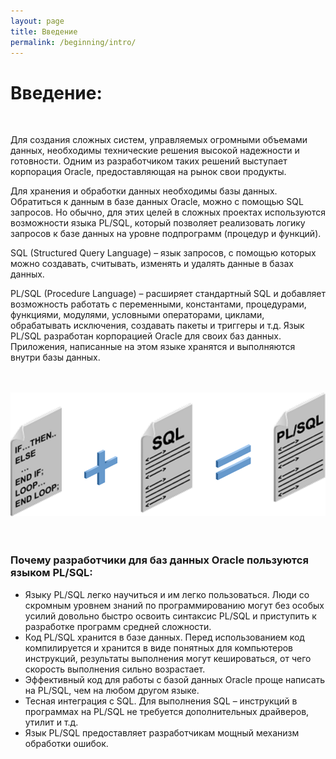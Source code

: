 ```yaml
---
layout: page
title: Введение
permalink: /beginning/intro/
---
```


# Введение:

<br/>

Для создания сложных систем, управляемых огромными объемами данных, необходимы технические решения высокой надежности и готовности. Одним из разработчиком таких решений выступает корпорация Oracle, предоставляющая на рынок свои продукты.

Для хранения и обработки данных необходимы базы данных. Обратиться к данным в базе данных Oracle, можно с помощью SQL запросов. Но обычно, для этих целей в сложных проектах используются возможности языка PL/SQL, который позволяет реализовать логику запросов к базе данных на уровне подпрограмм (процедур и функций).

SQL (Structured Query Language) – язык запросов, с помощью которых можно создавать, считывать, изменять и удалять данные в базах данных.

PL/SQL (Procedure Language) – расширяет стандартный SQL и добавляет возможность работать с переменными, константами, процедурами, функциями, модулями, условными операторами, циклами, обрабатывать исключения, создавать пакеты и триггеры и т.д. Язык PL/SQL разработан корпорацией Oracle для своих баз данных. Приложения, написанные на этом языке хранятся и выполняются внутри базы данных.

<br/>
<br/>

<div align="center"><img src="/img/intro/plsqlpjp.png" border="0" alt="PL/SQL"></div>

<br/>
<br/>

### Почему разработчики для баз данных Oracle пользуются языком PL/SQL:

<ul>
<li>Языку PL/SQL легко научиться и им легко пользоваться.  Люди со скромным уровнем знаний по программированию могут без особых усилий довольно быстро освоить синтаксис PL/SQL и приступить к разработке программ средней сложности.</li>
<li>Код PL/SQL хранится в базе данных. Перед использованием код компилируется и хранится в виде понятных для компьютеров инструкций,  результаты выполнения могут кешироваться, от чего скорость выполнения сильно возрастает.</li>
<li>Эффективный код для работы с базой данных Oracle проще написать на PL/SQL, чем на любом другом языке.</li>
<li>Тесная интеграция с SQL. Для выполнения SQL – инструкций в программах на PL/SQL не требуется дополнительных драйверов, утилит и т.д.</li>
<li>Язык PL/SQL предоставляет разработчикам мощный механизм обработки ошибок.</li>
</ul>
